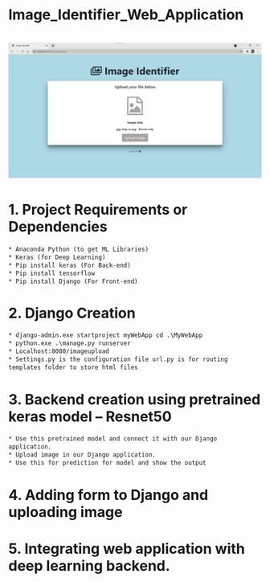 # Image_Identifier_Web_Application
# ![Image_upload](/Image_Identifier.png "Description goes here")
# 1. Project Requirements or Dependencies
    * Anaconda Python (to get ML Libraries)
    * Keras (for Deep Learning)
    * Pip install keras (For Back-end)
    * Pip install tensorflow
    * Pip install Django (For Front-end)
    
# 2. Django Creation
    * django-admin.exe startproject myWebApp cd .\MyWebApp
    * python.exe .\manage.py runserver 
    * Localhost:8000/imageupload
    * Settings.py is the configuration file url.py is for routing templates folder to store html files
    
# 3. Backend creation using pretrained keras model – Resnet50
    * Use this pretrained model and connect it with our Django application.
    * Upload image in our Django application.
    * Use this for prediction for model and show the output
 
 # 4. Adding form to Django and uploading image
 
 # 5. Integrating web application with deep learning backend.
